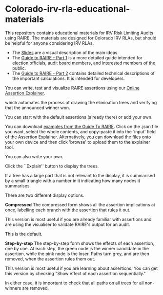 # Colorado-irv-rla-educational-materials
This repository contains educational materials for IRV Risk Limiting Audits using RAIRE. The materials are designed for Colorado IRV RLAs, but should be helpful for anyone considering IRV RLAs.

- The [Slides](https://github.com/DemocracyDevelopers/Colorado-irv-rla-educational-materials/blob/main/RaireGuide_SlideDeck.pdf) are a visual description of the main ideas.
- The [Guide to RAIRE - Part 1](https://github.com/DemocracyDevelopers/Colorado-irv-rla-educational-materials/blob/main/A_Guide_to_RAIRE_Part_1.pdf) is a more detailed guide intended for election officials, audit board members, and interested members of the public.
- The [Guide to RAIRE - Part 2](https://github.com/DemocracyDevelopers/Colorado-irv-rla-educational-materials/blob/main/A_Guide_to_RAIRE_Part_2.pdf) contains detailed technical descriptions of the important calculations. It is intended for developers.

You can write, test and visualize RAIRE assertions using our [Online Assertion Explainer](https://democracydevelopers.github.io/raire-rs). 

which automates the process of drawing the elimination trees and verifying that the announced winner won.

You can start with the default assertions (already there) or add your own.

You can download [examples from the Guide To RAIRE](https://github.com/DemocracyDevelopers/raire-rs/tree/main/WebContent/example_assertions). Click on the .json file you want, select the whole contents, and copy-paste it into the `input' field of the Assertion Explainer.  Alternatively, you can download the files onto your own device and then click 'browse' to upload them to the explainer tool.

You can also write your own.

Click the ``Explain'' button to display the trees. 

If a tree has a large part that is not relevant to the display, it is summarised by a small triangle with a number in it indicating how many nodes it summarises.

There are two different display options.

**Compressed** The compressed form shows all the assertion implications at once, labelling each branch with the assertion that rules it out. 

This version is most useful if you are already familiar with assertions and are using the visualiser to validate RAIRE's output for an audit.

This is the default.

**Step-by-step** The step-by-step form shows the effects of each assertion, one by one. At each step, the green node is the winner candidate in the assertion, while the pink node is the loser. Paths turn grey, and are then removed, when the assertion rules them out.

This version is most useful if you are learning about assertions. You can get this version by checking "Show effect of each assertion sequentially."

In either case, it is important to check that all paths on all trees for all non-winners are removed.
